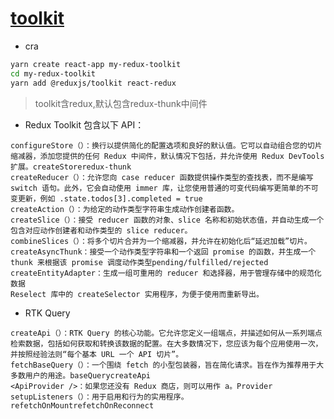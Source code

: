 # [toolkit](https://redux-toolkit.js.org/introduction/getting-started)
+ cra 
```bash
yarn create react-app my-redux-toolkit
cd my-redux-toolkit
yarn add @reduxjs/toolkit react-redux
```
>toolkit含redux,默认包含redux-thunk中间件
+ Redux Toolkit 包含以下 API：
```text
configureStore（）：换行以提供简化的配置选项和良好的默认值。它可以自动组合您的切片缩减器，添加您提供的任何 Redux 中间件，默认情况下包括，并允许使用 Redux DevTools 扩展。createStoreredux-thunk
createReducer（）：允许您向 case reducer 函数提供操作类型的查找表，而不是编写 switch 语句。此外，它会自动使用 immer 库，让您使用普通的可变代码编写更简单的不可变更新，例如 .state.todos[3].completed = true
createAction（）：为给定的动作类型字符串生成动作创建者函数。
createSlice（）：接受 reducer 函数的对象、slice 名称和初始状态值，并自动生成一个包含对应动作创建者和动作类型的 slice reducer。
combineSlices（）：将多个切片合并为一个缩减器，并允许在初始化后“延迟加载”切片。
createAsyncThunk：接受一个动作类型字符串和一个返回 promise 的函数，并生成一个 thunk 来根据该 promise 调度动作类型pending/fulfilled/rejected
createEntityAdapter：生成一组可重用的 reducer 和选择器，用于管理存储中的规范化数据
Reselect 库中的 createSelector 实用程序，为便于使用而重新导出。
```

+ RTK Query
```text
createApi（）：RTK Query 的核心功能。它允许您定义一组端点，并描述如何从一系列端点检索数据，包括如何获取和转换该数据的配置。在大多数情况下，您应该为每个应用使用一次，并按照经验法则“每个基本 URL 一个 API 切片”。
fetchBaseQuery（）：一个围绕 fetch 的小型包装器，旨在简化请求。旨在作为推荐用于大多数用户的用途。baseQuerycreateApi
<ApiProvider />：如果您还没有 Redux 商店，则可以用作 a。Provider
setupListeners（）：用于启用和行为的实用程序。refetchOnMountrefetchOnReconnect
```
